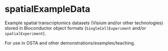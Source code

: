 # spatialExampleData

Example spatial transcriptomics datasets (Visium and/or other technologies) stored in Bioconductor object formats (`SingleCellExperiment` and/or `spatialExperiment`).

For use in OSTA and other demonstrations/examples/teaching.

